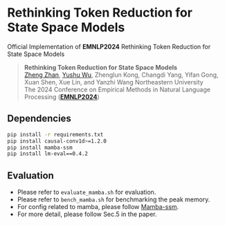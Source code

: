 # Rethinking Token Reduction for State Space Models

Official Implementation of **EMNLP2024** Rethinking Token Reduction for State Space Models

> **Rethinking Token Reduction for State Space Models**   
> [Zheng Zhan](https://zhanzheng8585.github.io/), [Yushu Wu](https://scholar.google.com/citations?user=3hEDsFYAAAAJ&hl=en), Zhenglun Kong, Changdi Yang, Yifan Gong, Xuan Shen, Xue Lin, and Yanzhi Wang
> Northeastern University  
> The 2024 Conference on Empirical Methods in Natural Language Processing ([**EMNLP2024**](https://2024.emnlp.org/))


## Dependencies
```bash
pip install -r requirements.txt
pip install causal-conv1d>=1.2.0
pip install mamba-ssm
pip install lm-eval==0.4.2
```


## Evaluation
- Please refer to `evaluate_mamba.sh` for evaluation.
- Please refer to `bench_mamba.sh` for benchmarking the peak memory.
- For config related to mamba, please follow [Mamba-ssm](https://github.com/state-spaces/mamba).
- For more detail, please follow Sec.5 in the paper.